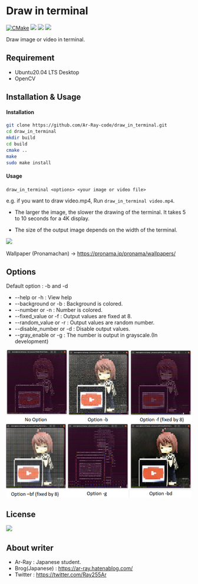 # Draw in terminal

[![CMake](https://github.com/Ar-Ray-code/draw_in_terminal/actions/workflows/cmake.yml/badge.svg)](https://github.com/Ar-Ray-code/draw_in_terminal/actions/workflows/cmake.yml)
![](https://img.shields.io/github/license/Ar-Ray-code/draw_in_terminal)
![](https://img.shields.io/github/forks/Ar-Ray-code/draw_in_terminal)
![](https://img.shields.io/github/stars/Ar-Ray-code/draw_in_terminal)


Draw image or video in terminal.


## Requirement

- Ubuntu20.04 LTS Desktop
- OpenCV

## Installation & Usage

#### Installation

```sh
git clone https://github.com/Ar-Ray-code/draw_in_terminal.git
cd draw_in_terminal
mkdir build
cd build
cmake ..
make
sudo make install
```

#### Usage

`draw_in_terminal <options> <your image or video file>`

e.g. if you want to draw video.mp4, Run `draw_in_terminal video.mp4`.

- The larger the image, the slower the drawing of the terminal. It takes 5 to 10 seconds for a 4K display.

- The size of the output image depends on the width of the terminal.

![](screenshot_example/size_variable.png)

Wallpaper (Pronamachan) -> https://pronama.jp/pronama/wallpapers/

## Options

Default option : -b and -d

- --help or -h                      : View help
- --background or -b        : Background is colored.
- --number or -n               : Number is colored.
- --fixed_value or -f           : Output values are fixed at 8.
- --random_value or -r     : Output values are random number.
- --disable_number or -d : Disable output values.
- --gray_enable or -g         : The number is output in grayscale.(In development)

![draw_options](screenshot_example/draw_options.png)

## License

![](https://img.shields.io/github/license/Ar-Ray-code/draw_in_terminal)


## About writer

- Ar-Ray : Japanese student.
- Brog(Japanese) : https://ar-ray.hatenablog.com/
- Twitter : https://twitter.com/Ray255Ar
